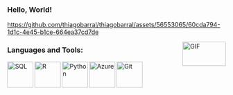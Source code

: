 ### Hello, World! 

https://github.com/thiagobarral/thiagobarral/assets/56553065/60cda794-1d1c-4e45-b1ce-664ea37cd7de

<img align="right" alt="GIF" src="[https://raw.githubusercontent.com/arsentieva/arsentieva/main/code.gif](https://github.com/thiagobarral/thiagobarral/assets/56553065/60cda794-1d1c-4e45-b1ce-664ea37cd7de)" width="100" height="56" />

 
### Languages and Tools:

<img align="left" title="SQL" width="60px" src="https://cdn.jsdelivr.net/gh/devicons/devicon/icons/microsoftsqlserver/microsoftsqlserver-plain.svg" />        

<img align="left" title="R" width="60px" src="https://cdn.jsdelivr.net/gh/devicons/devicon/icons/rstudio/rstudio-original.svg" />          

<img align="left" title="Python" width="60px" src="https://cdn.jsdelivr.net/gh/devicons/devicon/icons/python/python-original.svg" /> 

<img align="left" title="Azure" width="60px" src="https://cdn.jsdelivr.net/gh/devicons/devicon/icons/azure/azure-original.svg" />

<img align="left" title="Git" width="60px" src="https://cdn.jsdelivr.net/gh/devicons/devicon/icons/git/git-original.svg" />
          
                   
